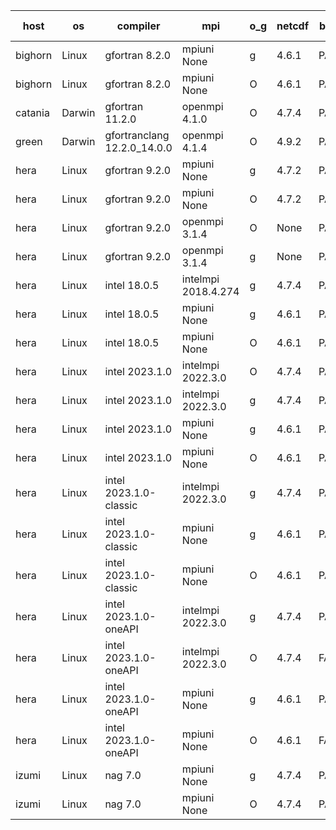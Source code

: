

| host     | os       | compiler                              | mpi                      | o_g        | netcdf        | build       | u_pass          | u_fail          | s_pass            | s_fail            | e_pass             | e_fail             | nuopc_pass       | nuopc_fail       | artifacts link          |
|----------|----------|---------------------------------------|--------------------------|------------|---------------|-------------|-----------------|-----------------|-------------------|-------------------|--------------------|--------------------|------------------|------------------|-------------------------|
| bighorn | Linux | gfortran 8.2.0 | mpiuni None  | g | 4.6.1  | PASS | None | None | None | None | None | None | None | None | <a href="https://github.com/esmf-org/esmf-test-artifacts/tree/971819a607cf252a6e55c98a967a9ab83584a4ca/develop/gfortran/8.2.0/g/mpiuni/None" target="_blank">971819a</a> | 
| bighorn | Linux | gfortran 8.2.0 | mpiuni None  | O | 4.6.1  | PASS | 12423 | 0 | 8 | 0 | 44 | 0 | None | None | <a href="https://github.com/esmf-org/esmf-test-artifacts/tree/48f41681c4e11469da9a0791bccde2ca1ac7794d/develop/gfortran/8.2.0/O/mpiuni/None" target="_blank">48f4168</a> | 
| catania | Darwin | gfortran 11.2.0 | openmpi 4.1.0  | O | 4.7.4  | PASS | None | None | None | None | None | None | None | None | <a href="https://github.com/esmf-org/esmf-test-artifacts/tree/bd85e04155ee350f8f20f8406b88d8e63592ddea/develop/gfortran/11.2.0/O/openmpi/4.1.0" target="_blank">bd85e04</a> | 
| green | Darwin | gfortranclang 12.2.0_14.0.0 | openmpi 4.1.4  | O | 4.9.2  | PASS | None | None | None | None | None | None | None | None | <a href="https://github.com/esmf-org/esmf-test-artifacts/tree/9a0abef7a0c3cf15d5501806f6c0346d2b07b57c/develop/gfortranclang/12.2.0_14.0.0/O/openmpi/4.1.4" target="_blank">9a0abef</a> | 
| hera | Linux | gfortran 9.2.0 | mpiuni None  | g | 4.7.2  | PASS | None | None | None | None | None | None | None | None | <a href="https://github.com/esmf-org/esmf-test-artifacts/tree/79dde782f5ff47602cd34f4eca2596e8b1bd475d/develop/gfortran/9.2.0/g/mpiuni/None" target="_blank">79dde78</a> | 
| hera | Linux | gfortran 9.2.0 | mpiuni None  | O | 4.7.2  | PASS | None | None | None | None | None | None | None | None | <a href="https://github.com/esmf-org/esmf-test-artifacts/tree/28ac5c56cb018d316bdd514cc8e7a461a5869cdc/develop/gfortran/9.2.0/O/mpiuni/None" target="_blank">28ac5c5</a> | 
| hera | Linux | gfortran 9.2.0 | openmpi 3.1.4  | O | None  | PASS | None | None | None | None | None | None | None | None | <a href="https://github.com/esmf-org/esmf-test-artifacts/tree/27ed416b4199edee21a7f92e8909004f19cc937c/develop/gfortran/9.2.0/O/openmpi/3.1.4" target="_blank">27ed416</a> | 
| hera | Linux | gfortran 9.2.0 | openmpi 3.1.4  | g | None  | PASS | None | None | None | None | None | None | None | None | <a href="https://github.com/esmf-org/esmf-test-artifacts/tree/4be2366ac4c4361f66ff5c65b1b8b1d85164764b/develop/gfortran/9.2.0/g/openmpi/3.1.4" target="_blank">4be2366</a> | 
| hera | Linux | intel 18.0.5 | intelmpi 2018.4.274  | g | 4.7.4  | PASS | None | None | None | None | None | None | None | None | <a href="https://github.com/esmf-org/esmf-test-artifacts/tree/e138a63003a01fd7c8b713742b61e2729f3f1dc6/develop/intel/18.0.5/g/intelmpi/2018.4.274" target="_blank">e138a63</a> | 
| hera | Linux | intel 18.0.5 | mpiuni None  | g | 4.6.1  | PASS | None | None | None | None | None | None | None | None | <a href="https://github.com/esmf-org/esmf-test-artifacts/tree/6beaee698a612944b8363bbe66c748d05295302a/develop/intel/18.0.5/g/mpiuni/None" target="_blank">6beaee6</a> | 
| hera | Linux | intel 18.0.5 | mpiuni None  | O | 4.6.1  | PASS | None | None | None | None | None | None | None | None | <a href="https://github.com/esmf-org/esmf-test-artifacts/tree/16d24d6dafd760773888cfade2f20274a99f01af/develop/intel/18.0.5/O/mpiuni/None" target="_blank">16d24d6</a> | 
| hera | Linux | intel 2023.1.0 | intelmpi 2022.3.0  | O | 4.7.4  | PASS | None | None | None | None | None | None | None | None | <a href="https://github.com/esmf-org/esmf-test-artifacts/tree/e3b8faa3f499e65578c97771d0adcbf68ea751f0/develop/intel/2023.1.0/O/intelmpi/2022.3.0" target="_blank">e3b8faa</a> | 
| hera | Linux | intel 2023.1.0 | intelmpi 2022.3.0  | g | 4.7.4  | PASS | None | None | None | None | None | None | None | None | <a href="https://github.com/esmf-org/esmf-test-artifacts/tree/b9f6a18b214da12af4847a927844aa5c5b760568/develop/intel/2023.1.0/g/intelmpi/2022.3.0" target="_blank">b9f6a18</a> | 
| hera | Linux | intel 2023.1.0 | mpiuni None  | g | 4.6.1  | PASS | None | None | None | None | None | None | None | None | <a href="https://github.com/esmf-org/esmf-test-artifacts/tree/091dc5a01a1a0bf92c1630fa6b5df68fe6d8a93f/develop/intel/2023.1.0/g/mpiuni/None" target="_blank">091dc5a</a> | 
| hera | Linux | intel 2023.1.0 | mpiuni None  | O | 4.6.1  | PASS | None | None | None | None | None | None | None | None | <a href="https://github.com/esmf-org/esmf-test-artifacts/tree/6d9bdeecd2ba21ea82f8e40d72bdb88f900fa81a/develop/intel/2023.1.0/O/mpiuni/None" target="_blank">6d9bdee</a> | 
| hera | Linux | intel 2023.1.0-classic | intelmpi 2022.3.0  | g | 4.7.4  | PASS | None | None | None | None | None | None | None | None | <a href="https://github.com/esmf-org/esmf-test-artifacts/tree/02159e66b6bcec6e272a6fe2206c4f419f7ba8fc/develop/intel/2023.1.0-classic/g/intelmpi/2022.3.0" target="_blank">02159e6</a> | 
| hera | Linux | intel 2023.1.0-classic | mpiuni None  | g | 4.6.1  | PASS | None | None | None | None | None | None | None | None | <a href="https://github.com/esmf-org/esmf-test-artifacts/tree/57fe2fc4efa92d3104f2177ce7174fbe6ffdbbb1/develop/intel/2023.1.0-classic/g/mpiuni/None" target="_blank">57fe2fc</a> | 
| hera | Linux | intel 2023.1.0-classic | mpiuni None  | O | 4.6.1  | PASS | None | None | None | None | None | None | None | None | <a href="https://github.com/esmf-org/esmf-test-artifacts/tree/d6a598c4859384e6fe478e749d93417e3d6943a7/develop/intel/2023.1.0-classic/O/mpiuni/None" target="_blank">d6a598c</a> | 
| hera | Linux | intel 2023.1.0-oneAPI | intelmpi 2022.3.0  | g | 4.7.4  | PASS | None | None | None | None | None | None | None | None | <a href="https://github.com/esmf-org/esmf-test-artifacts/tree/8ef79311adf3e29440cd4bbb70367782f7d125d8/develop/intel/2023.1.0-oneAPI/g/intelmpi/2022.3.0" target="_blank">8ef7931</a> | 
| hera | Linux | intel 2023.1.0-oneAPI | intelmpi 2022.3.0  | O | 4.7.4  | FAIL | None | None | None | None | None | None | None | None | <a href="https://github.com/esmf-org/esmf-test-artifacts/tree/55d27fa890fa1ec40907db9f91d4a4fdaf3941d0/develop/intel/2023.1.0-oneAPI/O/intelmpi/2022.3.0" target="_blank">55d27fa</a> | 
| hera | Linux | intel 2023.1.0-oneAPI | mpiuni None  | g | 4.6.1  | PASS | None | None | None | None | None | None | None | None | <a href="https://github.com/esmf-org/esmf-test-artifacts/tree/88aab0807109c6d848c4e09479f10756baf51bf5/develop/intel/2023.1.0-oneAPI/g/mpiuni/None" target="_blank">88aab08</a> | 
| hera | Linux | intel 2023.1.0-oneAPI | mpiuni None  | O | 4.6.1  | FAIL | None | None | None | None | None | None | None | None | <a href="https://github.com/esmf-org/esmf-test-artifacts/tree/083455f685573238b5d359455890a6f3b47bc9d4/develop/intel/2023.1.0-oneAPI/O/mpiuni/None" target="_blank">083455f</a> | 
| izumi | Linux | nag 7.0 | mpiuni None  | g | 4.7.4  | PASS | None | None | None | None | None | None | None | None | <a href="https://github.com/esmf-org/esmf-test-artifacts/tree/948e7880e7a356a72bdaf56b6fd4923a8e797f9d/develop/nag/7.0/g/mpiuni/None" target="_blank">948e788</a> | 
| izumi | Linux | nag 7.0 | mpiuni None  | O | 4.7.4  | PASS | None | None | None | None | None | None | None | None | <a href="https://github.com/esmf-org/esmf-test-artifacts/tree/8990353e6330f3defd993d1aa47ccd3d89503f1d/develop/nag/7.0/O/mpiuni/None" target="_blank">8990353</a> | 
